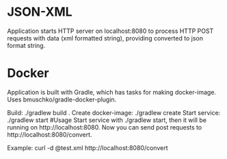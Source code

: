 # JSON-XML
Application starts HTTP server on localhost:8080 to process HTTP POST requests with data (xml formatted string), providing converted to json format string.

# Docker
Application is built with Gradle, which has tasks for making docker-image. Uses bmuschko/gradle-docker-plugin.

Build: ./gradlew build .
Create docker-image: ./gradlew create
Start service: ./gradlew start
#Usage
Start service with ./gradlew start, then it will be running on http://localhost:8080. Now you can send post requests to http://localhost:8080/convert.

Example: curl -d @test.xml http://localhost:8080/convert
